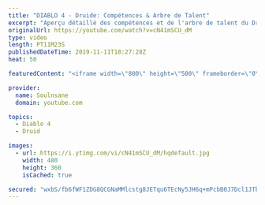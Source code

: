 ```yaml
---
title: "DIABLO 4 - Druide: Compétences & Arbre de Talent"
excerpt: "Aperçu détaillé des compétences et de l'arbre de talent du Druide. Compétences: https://imgur.com/gallery/IuR7N30 Arbre de Talent: ..."
originalUrl: https://youtube.com/watch?v=cN41mSCU_dM
type: video
length: PT11M23S
publishedDateTime: 2019-11-11T18:27:28Z
heat: 50

featuredContent: "<iframe width=\"800\" height=\"500\" frameborder=\"0\" src=\"https://www.youtube.com/embed/cN41mSCU_dM\" allow=\"accelerometer; autoplay; encrypted-media; gyroscope; picture-in-picture\" allowfullscreen></iframe>"

provider:
  name: Soulnsane
  domain: youtube.com

topics:
  - Diablo 4
  - Druid

images:
  - url: https://i.ytimg.com/vi/cN41mSCU_dM/hqdefault.jpg
    width: 480
    height: 360
    isCached: true

secured: "wxbS/fb6fWF1ZDG8QCGNaMMlcstg8JETqu6TEcNy5JH6q+mPcbB0J7Dcl1JTbZvIi86vq+JEiOTpmpueisKTW5S3XKn18rJURWDjVB3wNP/CK7DiV/6Ys0yAZ61jvHX6Wh2gP8MSaUtMu2ym9+lJPQpNS0ADWzx44cSv2K4EjI16QjpnArsHbnuXvue4DmZEXOAQjRPzYa99Hr93iEOBPn52Pnbyff0r3mOFeK/OkIqtjoM4mzE/1Cl47Vya2sE+a8RA+E8JsGeXrF/HeCG1vcDFr7oiw6/aehoI1InlO/evvIaKRbY3akFocT/US56DSB9u15wrBUgny3WwuwJ29XotipeMlby0ykdf5zzMRmHB2mZZ3wKmAkQLZUYKjNyIO2SFW9uP6EaAxX1wCAfQNOYI9viO6tQxf5zv/sbngJY=;fpZwzrIO43Ck6aCVMLXxxQ=="
---
```


